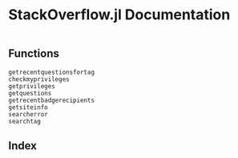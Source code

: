 # StackOverflow.jl Documentation

```@contents
```

## Functions
```@docs
getrecentquestionsfortag
checkmyprivileges
getprivileges
getquestions
getrecentbadgerecipients
getsiteinfo
searcherror
searchtag
```

## Index

```@index
```
